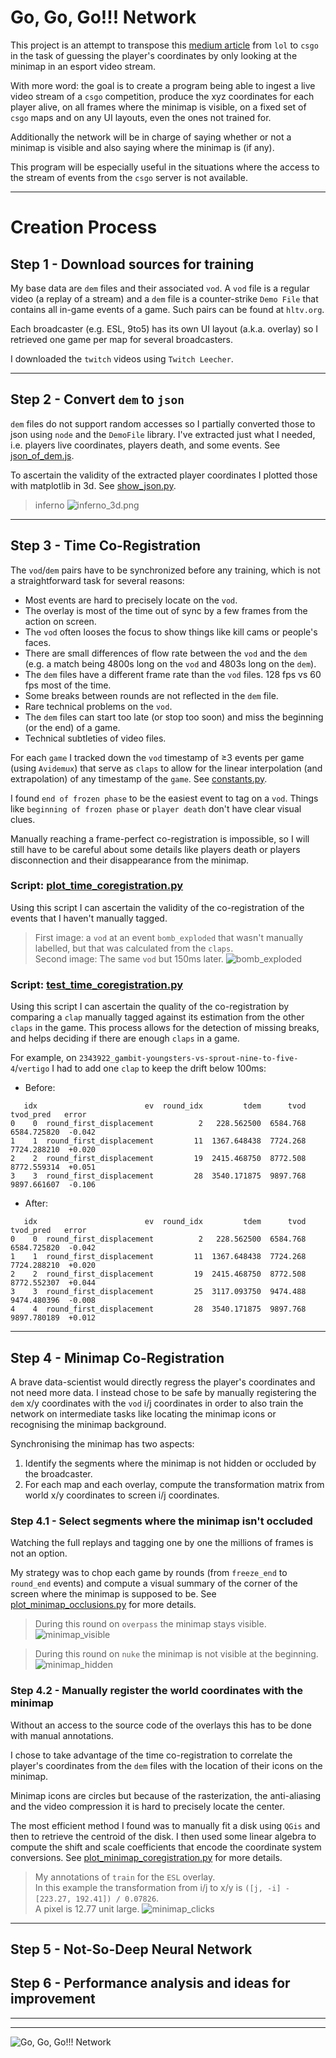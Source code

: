 # Go, Go, Go!!! Network

This project is an attempt to transpose this
[medium article](https://medium.com/pandascore-stories/league-of-legends-getting-champion-coordinates-from-the-minimap-using-deep-learning-48a49d35bb74)
from `lol` to `csgo` in the task of guessing the player's coordinates by only looking at the minimap in an esport video stream.

With more word: the goal is to create a program being able to ingest a live video stream of a `csgo` competition,
produce the xyz coordinates for each player alive,
on all frames where the minimap is visible,
on a fixed set of `csgo` maps and
on any UI layouts, even the ones not trained for.

Additionally the network will be in charge of saying whether or not a minimap is visible and also saying where the minimap is (if any).

This program will be especially useful in the situations where the access to the stream of events from the `csgo` server is not available.

---

# Creation Process
## Step 1 - Download sources for training
My base data are `dem` files and their associated `vod`.
A `vod` file is a regular video (a replay of a stream) and
a `dem` file is a counter-strike `Demo File` that contains all in-game events of a game. Such pairs can be found at `hltv.org`.

Each broadcaster (e.g. ESL, 9to5) has its own UI layout (a.k.a. overlay) so I retrieved one game per map for several broadcasters.

I downloaded the `twitch` videos using `Twitch Leecher`.

---

## Step 2 - Convert `dem` to `json`
`dem` files do not support random accesses so I partially converted those to json using `node` and the `DemoFile` library.
I've extracted just what I needed, i.e. players live coordinates, players death, and some events. See [json_of_dem.js](json_of_dem.js).

To ascertain the validity of the extracted player coordinates I plotted those with matplotlib in 3d. See [show_json.py](show_json.py).

> inferno
![inferno_3d.png](images/inferno_3d.png)

---

## Step 3 - Time Co-Registration
The `vod`/`dem` pairs have to be synchronized before any training, which is not a straightforward task for several reasons:
- Most events are hard to precisely locate on the `vod`.
- The overlay is most of the time out of sync by a few frames from the action on screen.
- The `vod` often looses the focus to show things like kill cams or people's faces.
- There are small differences of flow rate between the `vod` and the `dem` (e.g. a match being 4800s long on the `vod` and 4803s long on the `dem`).
- The `dem` files have a different frame rate than the `vod` files. 128 fps vs 60 fps most of the time.
- Some breaks between rounds are not reflected in the `dem` file.
- Rare technical problems on the `vod`.
- The `dem` files can start too late (or stop too soon) and miss the beginning (or the end) of a game.
- Technical subtleties of video files.

For each `game` I tracked down the `vod` timestamp of ≥3 events per game (using `Avidemux`) that serve as `claps` to allow for the linear interpolation (and extrapolation) of any timestamp of the `game`. See [constants.py](constants.py).

I found `end of frozen phase` to be the easiest event to tag on a `vod`. Things like `beginning of frozen phase` or `player death` don't have clear visual clues.

Manually reaching a frame-perfect co-registration is impossible, so I will still have to be careful about some details like players death or players disconnection and their disappearance from the minimap.

### Script: [plot_time_coregistration.py](plot_time_coregistration.py)
Using this script I can ascertain the validity of the co-registration of the events that I haven't manually tagged.

> First image: a `vod` at an event `bomb_exploded` that wasn't manually labelled, but that was calculated from the `claps`. <br/>
> Second image: The same `vod` but 150ms later.
![bomb_exploded](images/bomb_exploded.png)

### Script: [test_time_coregistration.py](test_time_coregistration.py)
Using this script I can ascertain the quality of the co-registration by comparing a `clap` manually tagged against its estimation from the other `claps` in the game.
This process allows for the detection of missing breaks, and helps deciding if there are enough `claps` in a game.

For example, on `2343922_gambit-youngsters-vs-sprout-nine-to-five-4`/`vertigo` I had to add one `clap` to keep the drift below 100ms:

- Before:
```
   idx                        ev  round_idx         tdem      tvod    tvod_pred   error
0    0  round_first_displacement          2   228.562500  6584.768  6584.725820  -0.042
1    1  round_first_displacement         11  1367.648438  7724.268  7724.288210  +0.020
2    2  round_first_displacement         19  2415.468750  8772.508  8772.559314  +0.051
3    3  round_first_displacement         28  3540.171875  9897.768  9897.661607  -0.106
```

- After:
```
   idx                        ev  round_idx         tdem      tvod    tvod_pred   error
0    0  round_first_displacement          2   228.562500  6584.768  6584.725820  -0.042
1    1  round_first_displacement         11  1367.648438  7724.268  7724.288210  +0.020
2    2  round_first_displacement         19  2415.468750  8772.508  8772.552307  +0.044
3    3  round_first_displacement         25  3117.093750  9474.488  9474.480396  -0.008
4    4  round_first_displacement         28  3540.171875  9897.768  9897.780189  +0.012
```

---

## Step 4 - Minimap Co-Registration
A brave data-scientist would directly regress the player's coordinates and not need more data.
I instead chose to be safe by manually registering the `dem` x/y coordinates with the `vod` i/j coordinates
in order to also train the network on intermediate tasks like locating the minimap icons or recognising the minimap background.

Synchronising the minimap has two aspects:
1. Identify the segments where the minimap is not hidden or occluded by the broadcaster.
2. For each map and each overlay, compute the transformation matrix from world x/y coordinates to screen i/j coordinates.

### Step 4.1 - Select segments where the minimap isn't occluded
Watching the full replays and tagging one by one the millions of frames is not an option.

My strategy was to chop each game by rounds (from `freeze_end` to `round_end` events) and compute a visual summary of the corner of the screen where the minimap is supposed to be. See [plot_minimap_occlusions.py](plot_minimap_occlusions.py) for more details.

> During this round on `overpass` the minimap stays visible.
![minimap_visible](images/minimap_visible.png)

> During this round on `nuke` the minimap is not visible at the beginning.
![minimap_hidden](images/minimap_hidden.png)

### Step 4.2 - Manually register the world coordinates with the minimap
Without an access to the source code of the overlays this has to be done with manual annotations.

I chose to take advantage of the time co-registration to correlate the player's coordinates from the `dem` files
with the location of their icons on the minimap.

Minimap icons are circles but because of the rasterization, the anti-aliasing and the video compression it is hard to precisely locate the center.

The most efficient method I found was to manually fit a disk using `QGis` and then to retrieve the centroid of the disk. I then used some linear algebra to compute the shift and scale coefficients that encode the coordinate system conversions.
See [plot_minimap_coregistration.py](plot_minimap_coregistration.py) for more details.

> My annotations of `train` for the `ESL` overlay. <br/>
> In this example the transformation from i/j to x/y is `([j, -i] - [223.27, 192.41]) / 0.07826`. <br/>
> A pixel is 12.77 unit large.
![minimap_clicks](images/minimap_clicks.png)

---

## Step 5 - Not-So-Deep Neural Network

## Step 6 - Performance analysis and ideas for improvement

---

---

![Go, Go, Go!!! Network](images/gogogo.jpg)
